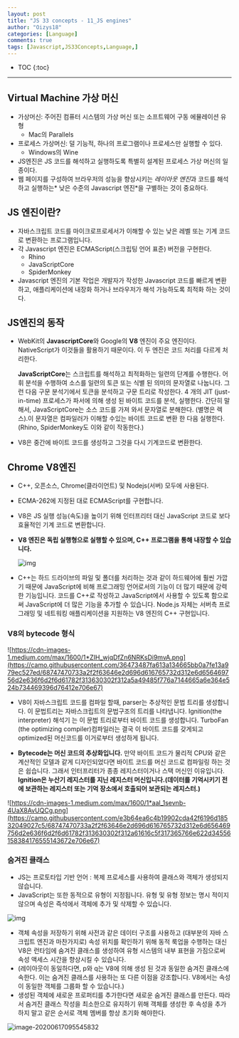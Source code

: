 ```yaml
---
layout: post
title: "JS 33 concepts - 11_JS engines"
author: "Oizys18"
categories: [Language]
comments: true
tags: [Javascript,JS33Concepts,Language,]
---
```

* TOC
{:toc}
* * *
## Virtual Machine 가상 머신

- 가상머신: 주어진 컴퓨터 시스템의 가상 머신 또는 소프트웨어 구동 에뮬레이션 유형 
  - Mac의 Parallels 
- 프로세스 가상머신: 덜 기능적, 하나의 프로그램이나 프로세스만 실행할 수 있다. 
  - Windows의 Wine
- JS엔진은 JS 코드를 해석하고 실행하도록 특별히 설계된 프로세스 가상 머신의 일종이다.
- 웹 페이지를 구성하여 브라우저의 성능을 향상시키는 *레이아웃 엔진*과 코드를 해석하고 실행하는* 낮은 수준의 Javascript 엔진*을 구별하는 것이 중요하다.

## JS 엔진이란? 

- 자바스크립트 코드를 마이크로프로세서가 이해할 수 있는 낮은 레벨 또는 기계 코드로 변환하는 프로그램입니다.
- 각 Javascript 엔진은 ECMAScript(스크립팅 언어 표준) 버전을 구현한다.
  - Rhino
  - JavaScriptCore
  - SpiderMonkey
- Javascript 엔진의 기본 작업은 개발자가 작성한 Javascript 코드를 빠르게 변환하고, 애플리케이션에 내장화 하거나 브라우저가 해석 가능하도록 최적화 하는 것이다.

## JS엔진의 동작

- WebKit의 **JavascriptCore**와 Google의 **V8** 엔진이 주요 엔진이다. NativeScript가 이것들을 활용하기 때문이다. 이 두 엔진은 코드 처리를 다르게 처리한다.

  **JavaScriptCore**는 스크립트를 해석하고 최적화하는 일련의 단계를 수행한다. 어휘 분석을 수행하여 소스를 일련의 토큰 또는 식별 된 의미의 문자열로 나눕니다. 그런 다음 구문 분석기에서 토큰을 분석하고 구문 트리로 작성한다. 4 개의 JIT (just-in-time) 프로세스가 파서에 의해 생성 된 바이트 코드를 분석, 실행한다. 간단히 말해서, JavaScriptCore는 소스 코드를 가져 와서 문자열로 분해한다. (별명은 렉스).이 문자열은 컴파일러가 이해할 수있는 바이트 코드로 변환 한 다음 실행한다. (Rhino, SpiderMonkey도 이와 같이 작동한다.)

- V8은 중간에 바이트 코드를 생성하고 그것을 다시 기계코드로 변환한다.

## Chrome V8엔진

- C++, 오픈소스, Chrome(클라이언트) 및 Nodejs(서버) 모두에 사용된다.

- ECMA-262에 지정된 대로 ECMAScript를 구현합니다.

- V8은 JS 실행 성능(속도)을 높이기 위해 인터프리터 대신 JavaScript 코드로 보다 효율적인 기계 코드로 변환합니다. 

- **V8 엔진은 독립 실행형으로 실행할 수 있으며, C++ 프로그램을 통해 내장할 수 있습니다.**

  ![img](https://camo.githubusercontent.com/a2436c7072425bb1b1bd02b883b124168866019e/68747470733a2f2f63646e2d696d616765732d312e6d656469756d2e636f6d2f6d61782f3830302f312a504133515a5f374557676f44474e794a49445f374d412e706e67)

- C++는 하드 드라이브의 파일 및 폴더를 처리하는 것과 같이 하드웨어에 훨씬 가깝기 때문에 JavaScript에 비해 프로그래밍 언어로서의 기능이 더 많기 때문에 강력한 기능입니다. 코드를 C++로 작성하고 JavaScript에서 사용할 수 있도록 함으로써 JavaScript에 더 많은 기능을 추가할 수 있습니다. Node.js 자체는 서버측 프로그래밍 및 네트워킹 애플리케이션을 지원하는 V8 엔진의 C++ 구현입니다.

###  V8의 bytecode 형식

![https://cdn-images-1.medium.com/max/1600/1*ZIH_wjqDfZn6NRKsDi9mvA.png](https://camo.githubusercontent.com/36473487fa613a134665bb0a7fe13a979ec527ed/68747470733a2f2f63646e2d696d616765732d312e6d656469756d2e636f6d2f6d61782f313630302f312a5a49485f776a7144665a6e364e524b734469396d76412e706e67)

- V8이 자바스크립트 코드를 컴파일 할때, parser는 추상적인 문법 트리를 생성합니다. 이 문법트리는 자바스크립트의 문법구조의 트리를 나타냅니다. Ignition(the interpreter) 해석기 는 이 문법 트리로부터 바이트 코드를 생성합니다. TurboFan (the optimizing compiler)컴파일러는 결국 이 바이트 코드를 갖게되고 optimized된 머신코드를 이거로부터 생성하게 됩니다.

- **Bytecode는 머신 코드의 추상화입니다.** 만약 바이트 코드가 물리적 CPU와 같은 계산적인 모델과 같게 디자인되었다면 바이트 코드를 머신 코드로 컴파일링 하는 것은 쉽습니다. 그래서 인터프리터가 종종 레지스터이거나 스택 머신인 이유입니다. **Ignition은 누산기 레지스터를 지닌 레지스터 머신입니다.(데이터를 기억시키기 전에 보관하는 레지스터 또는 기억 장소에서 호출되어 보관되는 레지스터.)**

![https://cdn-images-1.medium.com/max/1600/1*aal_1sevnb-4UaX8AvUQCg.png](https://camo.githubusercontent.com/e3b64ea6c4b19902cda42f6196d18532049027c5/68747470733a2f2f63646e2d696d616765732d312e6d656469756d2e636f6d2f6d61782f313630302f312a61616c5f317365766e622d34556158384176555143672e706e67)

### 숨겨진 클래스

- JS는 프로토타입 기반 언어 : 복제 프로세스를 사용하여 클래스와 객체가 생성되지 않습니다.
- JavaScript는 또한 동적으로 유형이 지정됩니다. 유형 및 유형 정보는 명시 적이지 않으며 속성은 즉석에서 객체에 추가 및 삭제할 수 있습니다.

![img](https://github.com/Lee-hyuna/33-js-concepts-kr/wiki/resource/scarlett/11/hiddenclass.png)

- 객체 속성을 저장하기 위해 사전과 같은 데이터 구조를 사용하고 (대부분의 자바 스크립트 엔진과 마찬가지로) 속성 위치를 확인하기 위해 동적 룩업을 수행하는 대신 V8은 런타임에 숨겨진 클래스를 생성하여 유형 시스템의 내부 표현을 가짐으로써 속성 액세스 시간을 향상시킬 수 있습니다. 
- (레이아웃이 동일하다면, p와 q는 V8에 의해 생성 된 것과 동일한 숨겨진 클래스에 속한다. 이는 숨겨진 클래스를 사용하는 또 다른 이점을 강조합니다. V8에서는 속성이 동일한 객체를 그룹화 할 수 있습니다.)
- 생성된 객체에 새로운 프로퍼티를 추가한다면 새로운 숨겨진 클래스를 만든다. 따라서 숨겨진 클래스 작성을 최소한으로 유지하기 위해 객체를 생성한 후 속성을 추가하지 말고 같은 순서로 객체 멤버를 항상 초기화 해야한다.

![image-20200617095545832](https://i.imgur.com/7ZOVfso.png)